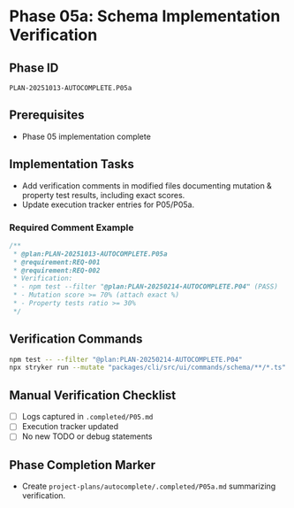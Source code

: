 # Phase 05a: Schema Implementation Verification

## Phase ID
`PLAN-20251013-AUTOCOMPLETE.P05a`

## Prerequisites
- Phase 05 implementation complete

## Implementation Tasks
- Add verification comments in modified files documenting mutation & property test results, including exact scores.
- Update execution tracker entries for P05/P05a.

### Required Comment Example
```typescript
/**
 * @plan:PLAN-20251013-AUTOCOMPLETE.P05a
 * @requirement:REQ-001
 * @requirement:REQ-002
 * Verification:
 * - npm test --filter "@plan:PLAN-20250214-AUTOCOMPLETE.P04" (PASS)
 * - Mutation score >= 70% (attach exact %)
 * - Property tests ratio >= 30%
 */
```

## Verification Commands

```bash
npm test -- --filter "@plan:PLAN-20250214-AUTOCOMPLETE.P04"
npx stryker run --mutate "packages/cli/src/ui/commands/schema/**/*.ts" --thresholds.high 70
```

## Manual Verification Checklist
- [ ] Logs captured in `.completed/P05.md`
- [ ] Execution tracker updated
- [ ] No new TODO or debug statements

## Phase Completion Marker
- Create `project-plans/autocomplete/.completed/P05a.md` summarizing verification.
